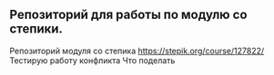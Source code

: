 ## Репозиторий для работы по модулю со степики.
Репозиторий модуля со степика https://stepik.org/course/127822/
Тестирую работу конфликта
Что поделать
